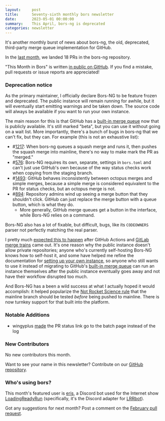 ```yaml
---
layout:     post
title:      Seventy-sixth monthly bors newsletter
date:       2023-05-01 00:00:00
summary:    This April, bors-ng is deprecated
categories: newsletter
---
```


It's another monthly burst of news about bors-ng, the old, deprecated, third-party merge queue implementation for GitHub.

In the [last month](https://github.com/bors-ng/bors-ng/pulls?q=is%3Apr+is%3Amerged+closed%3A2023-01-01..2023-04-30),
we landed 18 PRs in the bors-ng repository.

"This Month in Bors" is written [in public on GitHub][GitHub for TMiB].
If you find a mistake, pull requests or issue reports are appreciated!

[GitHub for TMiB]: https://github.com/bors-ng/bors-ng.github.io


### Deprecation notice

As the primary maintainer, I officially declare Bors-NG to be feature frozen and deprecated. The public instance will remain running for awhile, but it will eventually start emitting warnings and be taken down. The source code will always be available if you want to run your own instance.

The main reason for this is that GitHub has a [built-in merge queue] now that is publicly available. It's still marked "beta", but you can use it without going on a wait list. More importantly, there's a bunch of bugs in bors-ng that we can't fix, but they can. For example (this is not an exhaustive list):

* #[1217]: When bors-ng queues a squash merge and runs it, then pushes the squash merge into mainline, there's no way to make mark the PR as "merged."
* #[576]: Bors-NG requires its own, separate, settings in `bors.toml` and can't just use GitHub's own because of the way status checks work when copying from the staging branch.
* #[1493]: GitHub behaves inconsistently between octopus merges and simple merges, because a simple merge is considered equivalent to the PR for status checks, but an octopus merge is not.
* #[894]: Repository admins wind up seeing a merge button that they shouldn't click. GitHub can just replace the merge button with a queue button, which is what they do.
  * More generally, GitHub merge queues get a button in the interface, while Bors-NG relies on a command.

Bors-NG also has a lot of fixable, but difficult, bugs, like its `CODEOWNERS` parser not perfectly matching the real parser.

I pretty much [expected this to happen][appget] after GitHub Actions and [GitLab merge trains] came out. It's one reason why the public instance doesn't allow private repositories; anyone who's currently self-hosting Bors-NG knows how to self-host it, and some have helped me refine the documentation for [setting up your own instance], so anyone who still wants to use it instead of migrating to GitHub's [built-in merge queue] can run an instance themselves after the public instance eventually goes away and not have their workflow disrupted too much.

And Bors-NG has a been a wild success at what I actually hoped it would accomplish: it helped popularize the [Not Rocket Science rule] that the mainline branch should be tested *before* being pushed to mainline. There is now turnkey support for that built into the platform.

[built-in merge queue]: https://github.blog/changelog/2023-02-08-pull-request-merge-queue-public-beta/
[1217]: https://github.com/bors-ng/bors-ng/issues/1217
[576]: https://github.com/bors-ng/bors-ng/issues/576
[894]: https://github.com/bors-ng/bors-ng/issues/894
[1493]: https://github.com/bors-ng/bors-ng/issues/1493
[appget]: https://medium.com/@keivan/the-day-appget-died-e9a5c96c8b22
[GitLab merge trains]: https://docs.gitlab.com/ee/ci/pipelines/merge_trains.html
[setting up your own instance]: https://github.com/bors-ng/bors-ng#how-to-set-up-your-own-real-instance
[Not Rocket Science rule]: https://bors.tech/essay/2017/02/02/pitch/


### Notable Additions

* wingyplus [made](https://github.com/bors-ng/bors-ng/pull/1634) the PR status link go to the batch page instead of the log


### New Contributors

No new contributors this month.

Want to see your name in this newsletter? Contribute on our [GitHub repository](https://github.com/bors-ng/bors-ng).


### Who's using bors?

This month's featured user is [eris](https://github.com/andreasots/eris), a Discord bot used for the Internet show [LoadingReadyRun](https://loadingreadyrun.com/) (specifically, it's the Discord adapter for [LRRbot](https://github.com/mrphlip/lrrbot/#the-discord-bot)).

Got any suggestions for next month?
Post a comment on the [February pull request](https://github.com/bors-ng/bors-ng.github.io/pull/___).
